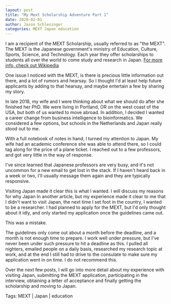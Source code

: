 ```yaml
---
layout: post
title: "My Mext Scholarship Adventure Part 1"
date: 2020-02-01 
author: Jason Schlesinger
categories: MEXT Japan education
---
```

I am a recipient of the MEXT Scholarship, usually referred to as "the MEXT". 
The MEXT is the Japanese government's ministry of Education, Culture, Sports, Science, and Technology. 
Each year they offer scholarships to students all over the world <!--more-->to come study and research in Japan.
[For more info, check out Wikipedia](https://en.wikipedia.org/wiki/Monbukagakusho_Scholarship)

One issue I noticed with the MEXT, is there is precious little information out there, and a lot of rumors and hearsay. So I thought I'd at least help future applicants by adding to that hearsay, and maybe entertain a few by sharing my story.

In late 2018, my wife and I were thinking about what we should do after she finished her PhD. 
We were living in Portland, OR on the west coast of the USA, but both of us wanted to move abroad.
In addition, I decided I wanted a career change from business intelligence to bioinformatics.
We considered a few options, but schools in the Netherlands and Japan really stood out to me.

With a full notebook of notes in hand, I turned my attention to Japan. My wife had an academic 
conference she was able to attend there, so I could tag along for the price of a plane ticket.
I reached out to a few professors, and got very little in the way of response. 

I've since learned that Japanese professors are very busy, and it's not uncommon for a new email
to get lost in the stack. If I haven't heard back in a week or two, I'll usually message them
again and they are typically responsive.

Visiting Japan made it clear this is what I wanted. I will discuss my reasons for why Japan 
In another article, but my experience made it clear to me that I didn't want to visit Japan,
the next time I set foot in the country, I wanted to be a researcher. I had planned to apply for
the MEXT, but I'd only thought about it idly, and only started my application once the guidelines
came out.

This was a mistake.

The guidelines only come out about a month before the deadline, and a month is not enough time to 
prepare. I work well under pressure, but I've never been under such pressure to hit a deadline as this.
I pulled all nighters, emailed people on a daily basis, researched my research topic at work, and
at the end I still had to drive to the consulate to make sure my application went in on time.
I do not recommend this.

Over the next few posts, I will go into more detail about my experience with visiting Japan, 
submitting the MEXT application, participating in the interview, obtaining a letter of acceptance
and finally getting the scholarship and moving to Japan.

Tags:
MEXT | Japan | education
